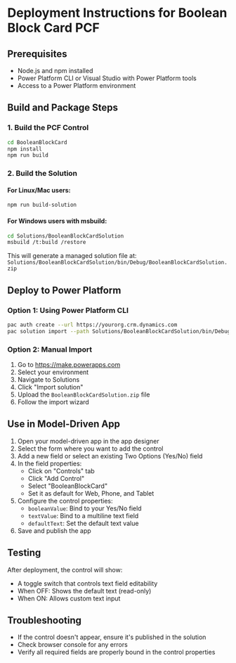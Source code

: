 # Deployment Instructions for Boolean Block Card PCF

## Prerequisites
- Node.js and npm installed
- Power Platform CLI or Visual Studio with Power Platform tools
- Access to a Power Platform environment

## Build and Package Steps

### 1. Build the PCF Control
```bash
cd BooleanBlockCard
npm install
npm run build
```

### 2. Build the Solution

#### For Linux/Mac users:
```bash
npm run build-solution
```

#### For Windows users with msbuild:
```bash
cd Solutions/BooleanBlockCardSolution
msbuild /t:build /restore
```

This will generate a managed solution file at:
`Solutions/BooleanBlockCardSolution/bin/Debug/BooleanBlockCardSolution.zip`

## Deploy to Power Platform

### Option 1: Using Power Platform CLI
```bash
pac auth create --url https://yourorg.crm.dynamics.com
pac solution import --path Solutions/BooleanBlockCardSolution/bin/Debug/BooleanBlockCardSolution.zip
```

### Option 2: Manual Import
1. Go to https://make.powerapps.com
2. Select your environment
3. Navigate to Solutions
4. Click "Import solution"
5. Upload the `BooleanBlockCardSolution.zip` file
6. Follow the import wizard

## Use in Model-Driven App

1. Open your model-driven app in the app designer
2. Select the form where you want to add the control
3. Add a new field or select an existing Two Options (Yes/No) field
4. In the field properties:
   - Click on "Controls" tab
   - Click "Add Control"
   - Select "BooleanBlockCard"
   - Set it as default for Web, Phone, and Tablet
5. Configure the control properties:
   - `booleanValue`: Bind to your Yes/No field
   - `textValue`: Bind to a multiline text field
   - `defaultText`: Set the default text value
6. Save and publish the app

## Testing
After deployment, the control will show:
- A toggle switch that controls text field editability
- When OFF: Shows the default text (read-only)
- When ON: Allows custom text input

## Troubleshooting
- If the control doesn't appear, ensure it's published in the solution
- Check browser console for any errors
- Verify all required fields are properly bound in the control properties